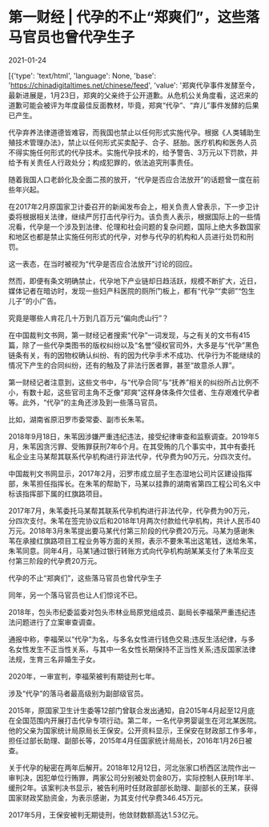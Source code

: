 # 第一财经 | 代孕的不止“郑爽们”，这些落马官员也曾代孕生子

2021-01-24

[{'type': 'text/html', 'language': None, 'base': 'https://chinadigitaltimes.net/chinese/feed', 'value': '郑爽代孕事件发酵至今，最新进展是，1月23日，郑爽的父亲终于公开道歉。从危机公关角度看，这迟来的道歉可能会被评为年度最佳反面教材，毕竟，郑爽“代孕”、“弃儿”事件发酵的后果已产生。

代孕弃养法律道德皆难容，而我国也禁止以任何形式实施代孕。根据《人类辅助生殖技术管理办法》，禁止以任何形式买卖配子、合子、胚胎。医疗机构和医务人员不得实施任何形式的代孕技术。实施代孕技术的，给予警告、3万元以下罚款，并给予有关责任人行政处分；构成犯罪的，依法追究刑事责任。

随着我国人口老龄化及全面二孩的放开，“代孕是否应合法放开”的话题曾一度在前些年兴起。

在2017年2月原国家卫计委召开的新闻发布会上，相关负责人曾表示，下一步卫计委将根据相关法律，继续严厉打击代孕行为。该负责人表示，根据国际上的一些情况看，代孕是一个涉及到法律、伦理和社会问题的复杂问题，国际上绝大多数国家和地区也都是禁止实施任何形式的代孕，对参与代孕的机构和人员进行处罚和刑罚。

这一表态，在当时被视为“代孕是否应合法放开”讨论的回应。

然而，即便有条文明确禁止，代孕地下产业链却日趋活跃，规模不断扩大，近日，媒体记者在暗访时，发现一些妇产科医院的厕所门板上，都有“代孕”“卖卵”“包生儿子”的小广告。

究竟是哪些人肯花几十万到几百万元“偏向虎山行”？

在中国裁判文书网，第一财经记者搜索“代孕”一词发现，与之有关的文书有415篇，除了一些代孕类图书的版权纠纷以及“名誉”侵权官司外，大多是与“代孕”黑色链条有关，有的因物权确认纠纷、有的因为代孕手术不成功、代孕行为不能继续的情况下产生的合同纠纷，还有的触及了非法行医者罪，甚至“故意杀人罪”。

第一财经记者注意到，这些文书中，与“代孕合同”与“抚养”相关的纠纷所占比例不小，有数十起，这些官司主角不乏像“郑爽”这样身体条件欠佳者、生存艰难代孕者等。此外，“代孕”的主角还涉及到一些落马官员。

比如，湖南省原汨罗市委常委、副市长朱苇。

2018年9月18日，朱苇因涉嫌严重违纪违法，接受纪律审查和监察调查。2019年5月，朱苇因贪污罪、受贿罪获刑7年6个月。在其受贿的几个事实中，其中有委托私企业主马某帮其联系代孕机构进行非法代孕，代孕费为90万元，分四次支付。

中国裁判文书网显示，2017年2月，汩罗市成立屈子生态湿地公司片区建设指挥部，朱苇担任指挥长。在朱苇的帮助下，马某以挂靠的湖南省第四工程公司名义中标该指挥部下属的红旗路项目。

2017年7月，朱苇委托马某帮其联系代孕机构进行非法代孕，代孕费为90万元，分四次支付。朱苇在签完协议后和2018年1月两次付款给代孕机构，共计人民币40万元。2018年3月朱苇提出要马某代付第三阶段的代孕费20万元。马某为感谢朱苇在承接红旗路项目工程业务等方面的关照，表示不要朱苇出这笔钱，送给朱苇，朱苇同意。同年4月，马某1通过银行转账方式向代孕机构胡某某支付了朱苇应支付第三阶段的代孕费20万元。

代孕的不止“郑爽们”，这些落马官员也曾代孕生子

同年，另一个落马官员也让人们惊诧不已。

2018年，包头市纪委监委对包头市林业局原党组成员、副局长李福荣严重违纪违法问题进行了立案审查调查。

通报中称，李福荣以“代孕”为名，与多名女性进行钱色交易;违反生活纪律，与多名女性发生不正当性关系，与其中一名女性长期保持不正当性关系;违反国家法律法规，生育三名非婚生子女。

2020年，一审宣判，李福荣被判有期徒刑七年。

涉及“代孕”的落马者最高级别为副部级官员。

2015年，原国家卫生计生委等12部门曾联合发出通知，自2015年4月起至12月底在全国范围内开展打击代孕专项行动。第二年，一名代孕男婴诞生在河北某医院。他的父亲为国家统计局原局长王保安。公开资料显示，王保安在财政部工作多年，担任过部长助理、副部长等，2015年4月任国家统计局局长，2016年1月26日被查。

关于代孕的秘密在两年后解开。2018年12月12日，河北张家口桥西区法院作出一审判决，因犯单位行贿罪，两家公司分别被处罚金80万，实际控制人获刑1年半、缓刑2年。该案判决书显示，被告利用时任财政部部长助理、副部长的王某，获得国家财政奖励资金，为表示感谢，为其支付代孕费346.45万元。

2017年5月，王保安被判无期徒刑，他敛财数额高达1.53亿元。

